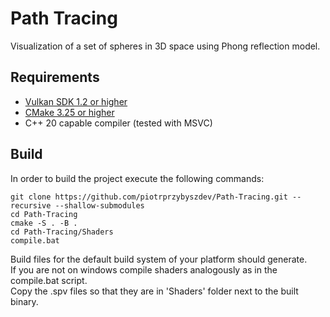# Path Tracing
Visualization of a set of spheres in 3D space using Phong reflection model.

## Requirements
* [Vulkan SDK 1.2 or higher](https://www.lunarg.com/vulkan-sdk/)
* [CMake 3.25 or higher](https://cmake.org/)
* C++ 20 capable compiler (tested with MSVC)

## Build
In order to build the project execute the following commands:
```
git clone https://github.com/piotrprzybyszdev/Path-Tracing.git --recursive --shallow-submodules
cd Path-Tracing
cmake -S . -B .
cd Path-Tracing/Shaders
compile.bat
```
Build files for the default build system of your platform should generate.\
If you are not on windows compile shaders analogously as in the compile.bat script.\
Copy the .spv files so that they are in 'Shaders' folder next to the built binary. 
